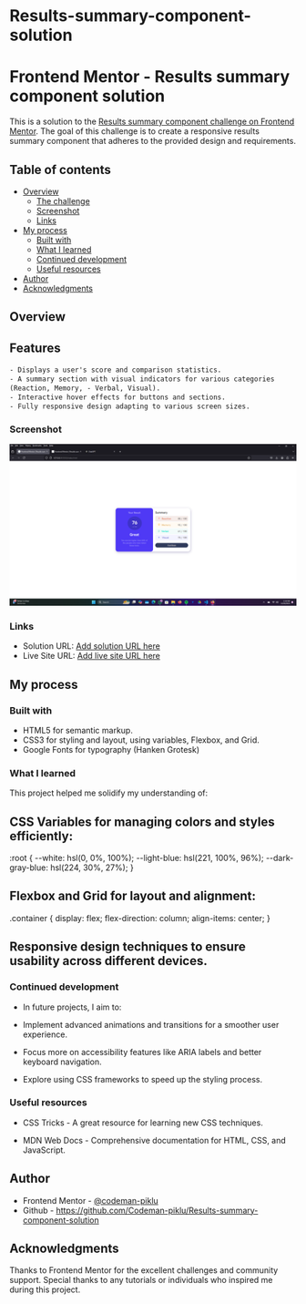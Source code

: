# Results-summary-component-solution
# Frontend Mentor - Results summary component solution

This is a solution to the [Results summary component challenge on Frontend Mentor](https://www.frontendmentor.io/challenges/results-summary-component-CE_K6s0maV).  The goal of this challenge is to create a responsive results summary component that adheres to the provided design and requirements. 

## Table of contents

- [Overview](#overview)
  - [The challenge](#the-challenge)
  - [Screenshot](#screenshot)
  - [Links](#links)
- [My process](#my-process)
  - [Built with](#built-with)
  - [What I learned](#what-i-learned)
  - [Continued development](#continued-development)
  - [Useful resources](#useful-resources)
- [Author](#author)
- [Acknowledgments](#acknowledgments)


## Overview

## Features

    - Displays a user's score and comparison statistics.
    - A summary section with visual indicators for various categories (Reaction, Memory, - Verbal, Visual).
    - Interactive hover effects for buttons and sections.
    - Fully responsive design adapting to various screen sizes.

### Screenshot

![](./Screenshot%20(26).png)

### Links

- Solution URL: [Add solution URL here](https://your-solution-url.com)
- Live Site URL: [Add live site URL here](https://your-live-site-url.com)

## My process

### Built with

- HTML5 for semantic markup.
- CSS3 for styling and layout, using variables, Flexbox, and Grid.
- Google Fonts for typography (Hanken Grotesk)

### What I learned

This project helped me solidify my understanding of:

## CSS Variables for managing colors and styles efficiently:

:root {
  --white: hsl(0, 0%, 100%);
  --light-blue: hsl(221, 100%, 96%);
  --dark-gray-blue: hsl(224, 30%, 27%);
}
## Flexbox and Grid for layout and alignment:
.container {
  display: flex;
  flex-direction: column;
  align-items: center;
}
## Responsive design techniques to ensure usability across different devices.


### Continued development
- In future projects, I aim to:

- Implement advanced animations and transitions for a smoother user experience.

- Focus more on accessibility features like ARIA labels and better keyboard navigation.

- Explore using CSS frameworks to speed up the styling process.
### Useful resources

- CSS Tricks - A great resource for learning new CSS techniques.

- MDN Web Docs - Comprehensive documentation for HTML, CSS, and JavaScript.



## Author


- Frontend Mentor - [@codeman-piklu](https://www.frontendmentor.io/profile/yourusername)
- Github - https://github.com/Codeman-piklu/Results-summary-component-solution


## Acknowledgments
Thanks to Frontend Mentor for the excellent challenges and community support. Special thanks to any tutorials or individuals who inspired me during this project.

